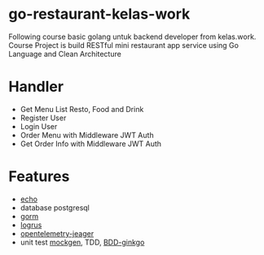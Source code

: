 # go-restaurant-kelas-work
Following course basic golang untuk backend developer from kelas.work.
Course Project is build RESTful mini restaurant app service using Go Language and Clean Architecture

# Handler
* Get Menu List Resto, Food and Drink
* Register User
* Login User
* Order Menu with Middleware JWT Auth
* Get Order Info with Middleware JWT Auth

# Features
* [echo](https://echo.labstack.com/)
* database postgresql
* [gorm](https://gorm.io/)
* [logrus](https://github.com/sirupsen/logrus)
* [opentelemetry-jeager](https://www.jaegertracing.io/docs/1.6/getting-started/)
* unit test [mockgen](https://github.com/golang/mock), TDD, [BDD-ginkgo](https://onsi.github.io/ginkgo/)
